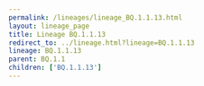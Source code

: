 ```yaml
---
permalink: /lineages/lineage_BQ.1.1.13.html
layout: lineage_page
title: Lineage BQ.1.1.13
redirect_to: ../lineage.html?lineage=BQ.1.1.13
lineage: BQ.1.1.13
parent: BQ.1.1
children: ['BQ.1.1.13']
---
```

